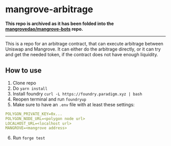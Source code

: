 # mangrove-arbitrage

**This repo is archived as it has been folded into the [mangrovedao/mangrove-bots](https://github.com/mangrovedao/mangrove-bots) repo.**

-------

This is a repo for an arbitrage contract, that can execute arbitrage between Uniswap and Mangrove.
It can either do the arbitrage directly, or it can try and get the needed token, if the contract does not have enough liquidity.

## How to use

1. Clone repo
2. Do `yarn install`
3. Install foundry `curl -L https://foundry.paradigm.xyz | bash`
4. Reopen terminal and run `foundryup`
5. Make sure to have an `.env` file with at least these settings:

```yaml
POLYGON_PRIVATE_KEY=0x...
POLYGON_NODE_URL=<polygon node url>
LOCALHOST_URL=<localhost url>
MANGROVE=<mangrove address>
```

6. Run `forge test`
